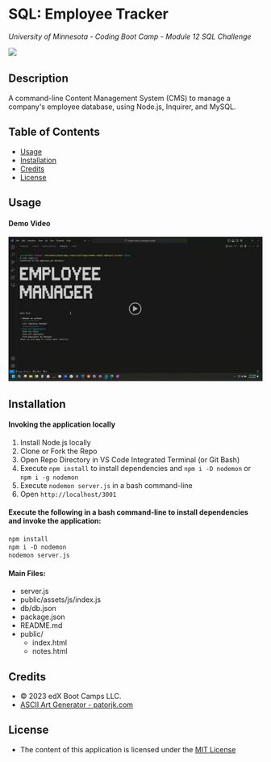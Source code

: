 # SQL: Employee Tracker
*University of Minnesota - Coding Boot Camp - Module 12 SQL Challenge*

![](https://img.shields.io/badge/License-MIT_License-blue)

## Description

A command-line Content Management System (CMS) to manage a company's employee database, using Node.js, Inquirer, and MySQL.

## Table of Contents
- [Usage](#usage)
- [Installation](#installation)
- [Credits](#credits)
- [License](#license)

## Usage

#### Demo Video

[![A video thumbnail shows the command-line employee management application with a play button overlaying the view.](./_challenge_info/Assets/demo-video-thumbnail.png)](https://drive.google.com/file/d/1l8VGn7Q8Y3X4o7D860xcbB1J2X6VCfRI/view)

## Installation 
#### Invoking the application locally

1. Install Node.js locally
2. Clone or Fork the Repo
3. Open Repo Directory in VS Code Integrated Terminal (or Git Bash)
4. Execute `npm install` to install dependencies and `npm i -D nodemon` or `npm i -g nodemon`
4. Execute `nodemon server.js` in a bash command-line
5. Open `http://localhost/3001`


#### Execute the following in a bash command-line to install dependencies and invoke the application:
```
npm install 
npm i -D nodemon
nodemon server.js
```

#### Main Files: 

- server.js
- public/assets/js/index.js
- db/db.json
- package.json
- README.md
- public/
    - index.html
    - notes.html


## Credits
- © 2023 edX Boot Camps LLC.
- [ASCII Art Generator - patorjk.com](https://patorjk.com/software/taag/#p=display&f=ANSI%20Regular&t=Employee%0AManager)

## License

- The content of this application is licensed under the [MIT License](https://choosealicense.com/licenses/mit/)


